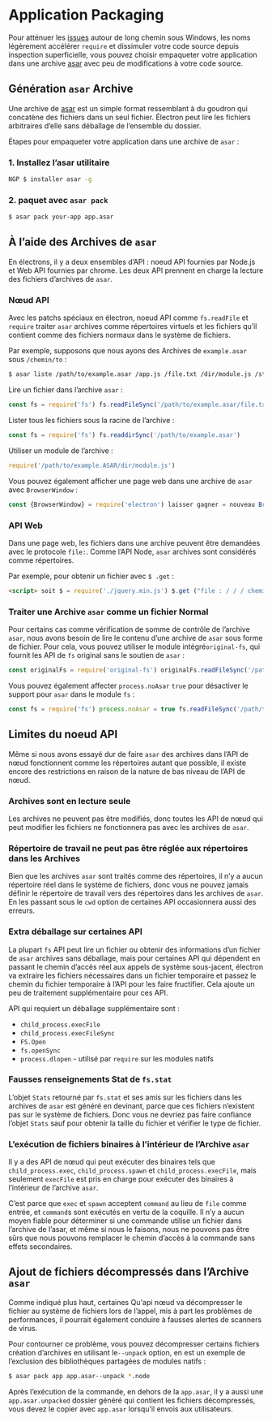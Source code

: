 # Application Packaging

Pour atténuer les [issues](https://github.com/joyent/node/issues/6960) autour de long chemin sous Windows, les noms légèrement accélérer `require` et dissimuler votre code source depuis inspection superficielle, vous pouvez choisir empaqueter votre application dans une archive [asar](https://github.com/electron/asar) avec peu de modifications à votre code source.

## Génération `asar` Archive

Une archive de [asar](https://github.com/electron/asar) est un simple format ressemblant à du goudron qui concatène des fichiers dans un seul fichier. Électron peut lire les fichiers arbitraires d’elle sans déballage de l’ensemble du dossier.

Étapes pour empaqueter votre application dans une archive de `asar` :

### 1. Installez l’asar utilitaire

```bash
NGP $ installer asar -g
```

### 2. paquet avec `asar pack`

```bash
$ asar pack your-app app.asar
```

## À l’aide des Archives de `asar`

En électrons, il y a deux ensembles d’API : noeud API fournies par Node.js et Web API fournies par chrome. Les deux API prennent en charge la lecture des fichiers d’archives de `asar`.

### Nœud API

Avec les patchs spéciaux en électron, noeud API comme `fs.readFile` et `require` traiter `asar` archives comme répertoires virtuels et les fichiers qu’il contient comme des fichiers normaux dans le système de fichiers.

Par exemple, supposons que nous ayons des Archives de `example.asar` sous `/chemin/to` :

```bash
$ asar liste /path/to/example.asar /app.js /file.txt /dir/module.js /static/index.html /static/main.css /static/jquery.min.js
```

Lire un fichier dans l’archive `asar` :

```javascript
const fs = require('fs') fs.readFileSync('/path/to/example.asar/file.txt')
```

Lister tous les fichiers sous la racine de l’archive :

```javascript
const fs = require('fs') fs.readdirSync('/path/to/example.asar')
```

Utiliser un module de l’archive :

```javascript
require('/path/to/example.ASAR/dir/module.js')
```

Vous pouvez également afficher une page web dans une archive de `asar` avec `BrowserWindow` :

```javascript
const {BrowserWindow} = require('electron') laisser gagner = nouveau BrowserWindow({width: 800, height: 600}) win.loadURL('file:///path/to/example.asar/static/index.html')
```

### API Web

Dans une page web, les fichiers dans une archive peuvent être demandées avec le protocole `file:`. Comme l’API Node, `asar` archives sont considérés comme répertoires.

Par exemple, pour obtenir un fichier avec `$ .get` :

```html
<script> soit $ = require('./jquery.min.js') $.get ("file : / / / chemin/de/example.asar/file.txt ', (données) = > {console.log(data)})</script>
```

### Traiter une Archive `asar` comme un fichier Normal

Pour certains cas comme vérification de somme de contrôle de l’archive `asar`, nous avons besoin de lire le contenu d’une archive de `asar` sous forme de fichier. Pour cela, vous pouvez utiliser le module intégré`original-fs`, qui fournit les API de `fs` original sans le soutien de `asar` :

```javascript
const originalFs = require('original-fs') originalFs.readFileSync('/path/to/example.asar')
```

Vous pouvez également affecter `process.noAsar` `true` pour désactiver le support pour `asar` dans le module `fs` :

```javascript
const fs = require('fs') process.noAsar = true fs.readFileSync('/path/to/example.asar')
```

## Limites du noeud API

Même si nous avons essayé dur de faire `asar` des archives dans l’API de nœud fonctionnent comme les répertoires autant que possible, il existe encore des restrictions en raison de la nature de bas niveau de l’API de nœud.

### Archives sont en lecture seule

Les archives ne peuvent pas être modifiés, donc toutes les API de nœud qui peut modifier les fichiers ne fonctionnera pas avec les archives de `asar`.

### Répertoire de travail ne peut pas être réglée aux répertoires dans les Archives

Bien que les archives `asar` sont traités comme des répertoires, il n’y a aucun répertoire réel dans le système de fichiers, donc vous ne pouvez jamais définir le répertoire de travail vers des répertoires dans les archives de `asar`. En les passant sous le `cwd` option de certaines API occasionnera aussi des erreurs.

### Extra déballage sur certaines API

La plupart `fs` API peut lire un fichier ou obtenir des informations d’un fichier de `asar` archives sans déballage, mais pour certaines API qui dépendent en passant le chemin d’accès réel aux appels de système sous-jacent, électron va extraire les fichiers nécessaires dans un fichier temporaire et passez le chemin du fichier temporaire à l’API pour les faire fructifier. Cela ajoute un peu de traitement supplémentaire pour ces API.

API qui requiert un déballage supplémentaire sont :

* `child_process.execFile`
* `child_process.execFileSync`
* `FS.Open`
* `fs.openSync`
* `process.dlopen` - utilisé par `require` sur les modules natifs

### Fausses renseignements Stat de `fs.stat`

L’objet `Stats` retourné par `fs.stat` et ses amis sur les fichiers dans les archives de `asar` est généré en devinant, parce que ces fichiers n’existent pas sur le système de fichiers. Donc vous ne devriez pas faire confiance l’objet `Stats` sauf pour obtenir la taille du fichier et vérifier le type de fichier.

### L’exécution de fichiers binaires à l’intérieur de l’Archive `asar`

Il y a des API de nœud qui peut exécuter des binaires tels que `child_process.exec`, `child_process.spawn` et `child_process.execFile`, mais seulement `execFile` est pris en charge pour exécuter des binaires à l’intérieur de l’archive `asar`.

C’est parce que `exec` et `spawn` acceptent `command` au lieu de `file` comme entrée, et `command`s sont exécutés en vertu de la coquille. Il n’y a aucun moyen fiable pour déterminer si une commande utilise un fichier dans l’archive de l’asar, et même si nous le faisons, nous ne pouvons pas être sûrs que nous pouvons remplacer le chemin d’accès à la commande sans effets secondaires.

## Ajout de fichiers décompressés dans l’Archive `asar`

Comme indiqué plus haut, certaines Qu'api nœud va décompresser le fichier au système de fichiers lors de l’appel, mis à part les problèmes de performances, il pourrait également conduire à fausses alertes de scanners de virus.

Pour contourner ce problème, vous pouvez décompresser certains fichiers création d’archives en utilisant le`--unpack` option, en est un exemple de l’exclusion des bibliothèques partagées de modules natifs :

```bash
$ asar pack app app.asar--unpack *.node
```

Après l’exécution de la commande, en dehors de la `app.asar`, il y a aussi une `app.asar.unpacked` dossier généré qui contient les fichiers décompressés, vous devez le copier avec `app.asar` lorsqu’il envois aux utilisateurs.